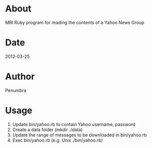 # About
MRI Ruby program for reading the contents of a Yahoo News Group

# Date
2012-03-25

# Author
Penumbra

# Usage
1. Update bin/yahoo.rb to contain Yahoo username, password
2. Create a data folder (mkdir ./data)
3. Update the range of messages to be downloaded in bin/yahoo.rb
4. Exec bin/yahoo.rb (e.g. Unix ./bin/yahoo.rb)
